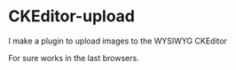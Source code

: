 # CKEditor-upload
I make a plugin to upload images to the WYSIWYG CKEditor

For sure works in the last browsers.
